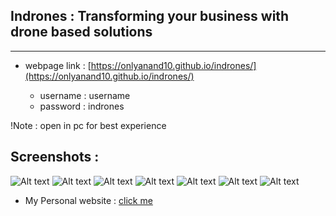 ## <b>Indrones</b> : Transforming your business with drone based solutions

<hr/>

- webpage link : [https://onlyanand10.github.io/indrones/](https://onlyanand10.github.io/indrones/)

  - username : username
  - password : indrones

!Note : open in pc for best experience

## Screenshots :

<img
  src="https://raw.githubusercontent.com/onlyanand10/indrones/main/Assets/Images/one.png"
  alt="Alt text"
  title="Optional title"
  style="display: inline-block; margin: 0 auto; max-width: 300px">
<img
  src="https://raw.githubusercontent.com/onlyanand10/indrones/main/Assets/Images/two.png"
  alt="Alt text"
  title="Optional title"
  style="display: inline-block; margin: 0 auto; max-width: 300px">
<img
  src="https://raw.githubusercontent.com/onlyanand10/indrones/main/Assets/Images/three.png"
  alt="Alt text"
  title="Optional title"
  style="display: inline-block; margin: 0 auto; max-width: 300px">
<img
  src="https://raw.githubusercontent.com/onlyanand10/indrones/main/Assets/Images/four.png"
  alt="Alt text"
  title="Optional title"
  style="display: inline-block; margin: 0 auto; max-width: 300px">
<img
  src="https://raw.githubusercontent.com/onlyanand10/indrones/main/Assets/Images/five.png"
  alt="Alt text"
  title="Optional title"
  style="display: inline-block; margin: 0 auto; max-width: 300px">
<img
  src="https://raw.githubusercontent.com/onlyanand10/indrones/main/Assets/Images/six.png"
  alt="Alt text"
  title="Optional title"
  style="display: inline-block; margin: 0 auto; max-width: 300px">
<img
  src="https://raw.githubusercontent.com/onlyanand10/indrones/main/Assets/Images/seven.png"
  alt="Alt text"
  title="Optional title"
  style="display: inline-block; margin: 0 auto; max-width: 300px">

- My Personal website : [click me](https://onlyanand10.github.io/portfolio/)
